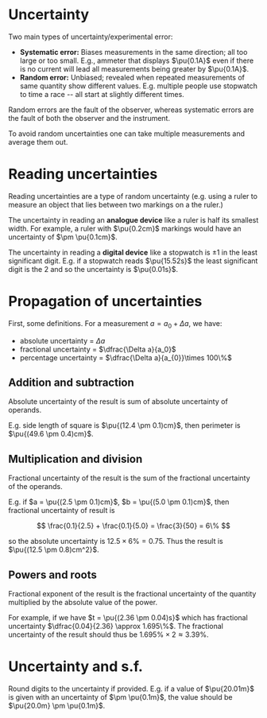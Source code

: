 # Uncertainty

Two main types of uncertainty/experimental error:

- **Systematic error:** Biases measurements in the same direction; all too large or too small. E.g., ammeter that displays $\pu{0.1A}$ even if there is no current will lead all measurements being greater by $\pu{0.1A}$.
- **Random error:** Unbiased; revealed when repeated measurements of same quantity show different values. E.g. multiple people use stopwatch to time a race -- all start at slightly different times.

Random errors are the fault of the observer, whereas systematic errors are the fault of both the observer and the instrument.

To avoid random uncertainties one can take multiple measurements and average them out. 

# Reading uncertainties

Reading uncertainties are a type of random uncertainty (e.g. using a ruler to measure an object that lies between two markings on a the ruler.)

The uncertainty in reading an **analogue device** like a ruler is half its smallest width. For example, a ruler with $\pu{0.2cm}$ markings would have an uncertainty of $\pm \pu{0.1cm}$.

The uncertainty in reading a **digital device** like a stopwatch is $\pm 1$ in the least significant digit. E.g. if a stopwatch reads $\pu{15.52s}$ the least significant digit is the $2$ and so the uncertainty is $\pu{0.01s}$.

# Propagation of uncertainties

First, some definitions. For a measurement $a = a_{0}+ \Delta a$, we have:
- absolute uncertainty = $\Delta a$
- fractional uncertainty = $\dfrac{\Delta a}{a_0}$
- percentage uncertainty = $\dfrac{\Delta a}{a_{0}}\times 100\%$

## Addition and subtraction

Absolute uncertainty of the result is sum of absolute uncertainty of operands.

E.g. side length of square is $\pu{(12.4 \pm 0.1)cm}$, then perimeter is $\pu{(49.6 \pm 0.4)cm}$.

## Multiplication and division
Fractional uncertainty of the result is the sum of the fractional uncertainty of the operands.

E.g. if $a = \pu{(2.5 \pm 0.1)cm}$, $b = \pu{(5.0 \pm 0.1)cm}$, then fractional uncertainty of result is

$$
\frac{0.1}{2.5} + \frac{0.1}{5.0} = \frac{3}{50} = 6\%
$$

so the absolute uncertainty is $12.5 \times 6\% = 0.75$. Thus the result is $\pu{(12.5 \pm 0.8)cm^2}$. 

## Powers and roots

Fractional exponent of the result is the fractional uncertainty of the quantity multiplied by the absolute value of the power.

For example, if we have $t = \pu{(2.36 \pm 0.04)s}$ which has fractional uncertainty $\dfrac{0.04}{2.36} \approx 1.695\%$. The fractional uncertainty of the result should thus be $1.695\% \times 2 \approx 3.39\%$.

# Uncertainty and s.f.

Round digits to the uncertainty if provided. E.g. if a value of $\pu{20.01m}$ is given with an uncertainty of $\pm \pu{0.1m}$, the value should be $\pu{20.0m} \pm \pu{0.1m}$.